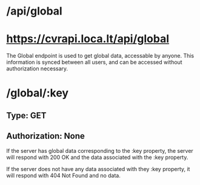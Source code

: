 # /api/global
# https://cvrapi.loca.lt/api/global

The Global endpoint is used to get global data, accessable by anyone. This information is synced between all users, and can be accessed without authorization necessary.

# /global/:key
## Type: GET
## Authorization: None

If the server has global data corresponding to the :key property, the server will respond with 200 OK and the data associated with the :key property.

If the server does not have any data associated with they :key property, it will respond with 404 Not Found and no data.